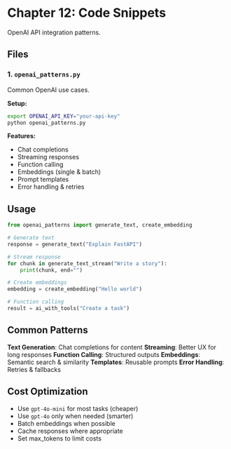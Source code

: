# Chapter 12: Code Snippets

OpenAI API integration patterns.

## Files

### 1. `openai_patterns.py`

Common OpenAI use cases.

**Setup:**

```bash
export OPENAI_API_KEY="your-api-key"
python openai_patterns.py
```

**Features:**

- Chat completions
- Streaming responses
- Function calling
- Embeddings (single & batch)
- Prompt templates
- Error handling & retries

## Usage

```python
from openai_patterns import generate_text, create_embedding

# Generate text
response = generate_text("Explain FastAPI")

# Stream response
for chunk in generate_text_stream("Write a story"):
    print(chunk, end="")

# Create embeddings
embedding = create_embedding("Hello world")

# Function calling
result = ai_with_tools("Create a task")
```

## Common Patterns

**Text Generation**: Chat completions for content
**Streaming**: Better UX for long responses
**Function Calling**: Structured outputs
**Embeddings**: Semantic search & similarity
**Templates**: Reusable prompts
**Error Handling**: Retries & fallbacks

## Cost Optimization

- Use `gpt-4o-mini` for most tasks (cheaper)
- Use `gpt-4o` only when needed (smarter)
- Batch embeddings when possible
- Cache responses where appropriate
- Set max_tokens to limit costs
